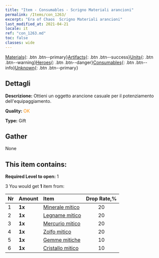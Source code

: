 ```yaml
---
title: "Item - Consumables - Scrigno Materiali arancioni"
permalink: /Items/con_1263/
excerpt: "Era of Chaos  Scrigno Materiali arancioni"
last_modified_at: 2021-04-21
locale: it
ref: "con_1263.md"
toc: false
classes: wide
---
```

 [Materials](/it/Items/){: .btn .btn--primary}[Artifacts](/it/Items/Artifacts/){: .btn .btn--success}[Units](/it/Items/Units/){: .btn .btn--warning}[Heroes](/it/Items/Heroes/){: .btn .btn--danger}[Consumables](/it/Items/Consumables/){: .btn .btn--info}[Unknown](/it/Items/Unknown/){: .btn .btn--primary}

## Dettagli
 **Descrizione:** Ottieni un oggetto arancione casuale per il potenziamento dell'equipaggiamento.

 **Quality:** <span style="color: #FF8C00">OK</span>

 **Type:** Gift

## Gather

  None

## This item contains:

 **Required Level to open:** 1

 3 You would get **1** item  from:

  | Nr | Amount |     Item    | Drop Rate,% |
  |:---|:-------|:------------|:---------:|
  | 1 |  **1x** | [Minerale mitico](/it/Items/mat_61/) | 20 | 
  | 2 |  **1x** | [Legname mitico](/it/Items/mat_62/) | 20 | 
  | 3 |  **1x** | [Mercurio mitico](/it/Items/mat_63/) | 20 | 
  | 4 |  **1x** | [Zolfo mitico](/it/Items/mat_64/) | 20 | 
  | 5 |  **1x** | [Gemme mitiche](/it/Items/mat_65/) | 10 | 
  | 6 |  **1x** | [Cristallo mitico](/it/Items/mat_66/) | 10 | 
